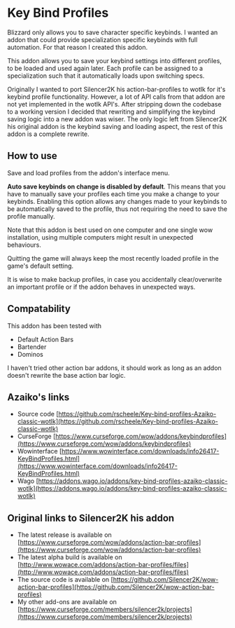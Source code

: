 Key Bind Profiles
===================

Blizzard only allows you to save character specific keybinds. I wanted an addon that could provide specialization specific keybinds with full automation. For that reason I created this addon.

This addon allows you to save your keybind settings into different profiles, to be loaded and used again later. Each profile can be assigned to a specialization such that it automatically loads upon switching specs.

Originally I wanted to port Silencer2K his action-bar-profiles to wotlk for it's keybind profile functionality. However, a lot of API calls from that addon are not yet implemented in the wotlk API's. After stripping down the codebase to a working version I decided that rewriting and simplifying the keybind saving logic into a new addon was wiser. The only logic left from Silencer2K his original addon is the keybind saving and loading aspect, the rest of this addon is a complete rewrite.

How to use
-------------

Save and load profiles from the addon's interface menu.

**Auto save keybinds on change is disabled by default**. This means that you have to manually save your profiles each time you make a change to your keybinds. Enabling this option allows any changes made to your keybinds to be automatically saved to the profile, thus not requiring the need to save the profile manually.

Note that this addon is best used on one computer and one single wow installation, using multiple computers might result in unexpected behaviours. 

Quitting the game will always keep the most recently loaded profile in the game's default setting.

It is wise to make backup profiles, in case you accidentally clear/overwrite an important profile or if the addon behaves in unexpected ways.

Compatability
-----

This addon has been tested with
* Default Action Bars
* Bartender
* Dominos

I haven't tried other action bar addons, it should work as long as an addon doesn't rewrite the base action bar logic.

Azaiko's links
-----

* Source code [https://github.com/rscheele/Key-bind-profiles-Azaiko-classic-wotlk](https://github.com/rscheele/Key-bind-profiles-Azaiko-classic-wotlk)
* CurseForge [https://www.curseforge.com/wow/addons/keybindprofiles](https://www.curseforge.com/wow/addons/keybindprofiles)
* Wowinterface [https://www.wowinterface.com/downloads/info26417-KeyBindProfiles.html](https://www.wowinterface.com/downloads/info26417-KeyBindProfiles.html)
* Wago [https://addons.wago.io/addons/key-bind-profiles-azaiko-classic-wotlk](https://addons.wago.io/addons/key-bind-profiles-azaiko-classic-wotlk)

Original links to Silencer2K his addon
-----

* The latest release is available on [https://www.curseforge.com/wow/addons/action-bar-profiles](https://www.curseforge.com/wow/addons/action-bar-profiles)
* The latest alpha build is available on [http://www.wowace.com/addons/action-bar-profiles/files](http://www.wowace.com/addons/action-bar-profiles/files)
* The source code is available on [https://github.com/Silencer2K/wow-action-bar-profiles](https://github.com/Silencer2K/wow-action-bar-profiles)
* My other add-ons are available on [https://www.curseforge.com/members/silencer2k/projects](https://www.curseforge.com/members/silencer2k/projects)
